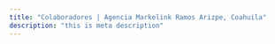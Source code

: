 ```yaml
---
title: "Colaboradores | Agencia Markelink Ramos Arizpe, Coahuila"
description: "this is meta description"
---
```

